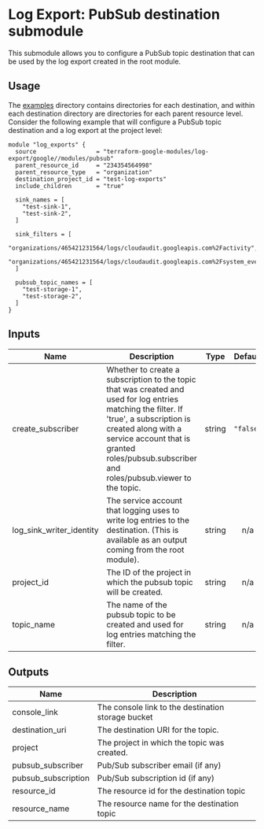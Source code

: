 # Log Export: PubSub destination submodule

This submodule allows you to configure a PubSub topic destination that
can be used by the log export created in the root module.

## Usage

The [examples](../../examples) directory contains directories for each destination, and within each destination directory are directories for each parent resource level. Consider the following
example that will configure a PubSub topic destination and a log export at the project level:

```hcl
module "log_exports" {
  source                 = "terraform-google-modules/log-export/google//modules/pubsub"
  parent_resource_id     = "234354564998"
  parent_resource_type   = "organization"
  destination_project_id = "test-log-exports"
  include_children       = "true"

  sink_names = [
    "test-sink-1",
    "test-sink-2",
  ]

  sink_filters = [
    "organizations/465421231564/logs/cloudaudit.googleapis.com%2Factivity",
    "organizations/465421231564/logs/cloudaudit.googleapis.com%2Fsystem_event",
  ]

  pubsub_topic_names = [
    "test-storage-1",
    "test-storage-2",
  ]
}
```

[^]: (autogen_docs_start)

## Inputs

| Name | Description | Type | Default | Required |
|------|-------------|:----:|:-----:|:-----:|
| create\_subscriber | Whether to create a subscription to the topic that was created and used for log entries matching the filter. If 'true', a subscription is created along with a service account that is granted roles/pubsub.subscriber and roles/pubsub.viewer to the topic. | string | `"false"` | no |
| log\_sink\_writer\_identity | The service account that logging uses to write log entries to the destination. (This is available as an output coming from the root module). | string | n/a | yes |
| project\_id | The ID of the project in which the pubsub topic will be created. | string | n/a | yes |
| topic\_name | The name of the pubsub topic to be created and used for log entries matching the filter. | string | n/a | yes |

## Outputs

| Name | Description |
|------|-------------|
| console\_link | The console link to the destination storage bucket |
| destination\_uri | The destination URI for the topic. |
| project | The project in which the topic was created. |
| pubsub\_subscriber | Pub/Sub subscriber email (if any) |
| pubsub\_subscription | Pub/Sub subscription id (if any) |
| resource\_id | The resource id for the destination topic |
| resource\_name | The resource name for the destination topic |

[^]: (autogen_docs_end)
